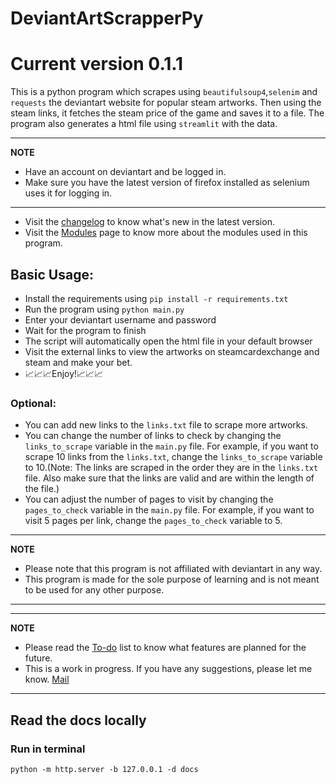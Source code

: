 # DeviantArtScrapperPy
# Current version 0.1.1
This is a python program which scrapes using `beautifulsoup4`,`selenim` and `requests` the deviantart website for popular steam artworks.
Then using the steam links, it fetches the steam price of the game and saves it to a file.
The program also generates a html file using `streamlit` with the data.

---
**NOTE**
- Have an account on deviantart and be logged in.
- Make sure you have the latest version of firefox installed as selenium uses it for logging in.
---
- Visit the [changelog](https://rakshith111.github.io/DeviantArtScrapperPy/changelog.html) to know what's new in the latest version.
- Visit the [Modules](https://rakshith111.github.io/DeviantArtScrapperPy/Modules.html) page to know more about the modules used in this program.
## Basic Usage:

- Install the requirements using `pip install -r requirements.txt`
- Run the program using `python main.py`
- Enter your deviantart username and password
- Wait for the program to finish
- The script will automatically open the html file in your default browser
- Visit the external links to view the artworks on steamcardexchange and steam and make your bet.
- 📈📈📈Enjoy!📈📈📈

### Optional:

- You can add new links to the `links.txt` file to scrape more artworks.
- You can change the number of links to check by changing the `links_to_scrape` variable in the `main.py` file. For example, if you want to scrape 10 links from the `links.txt`, change the `links_to_scrape` variable to 10.(Note: The links are scraped in the order they are in the `links.txt` file. Also make sure that the links are valid and are within the length of the file.)
- You can adjust the number of pages to visit by changing the `pages_to_check` variable in the `main.py` file. For example, if you want to visit 5 pages per link, change the `pages_to_check` variable to 5.


---
**NOTE**
- Please note that this program is not affiliated with deviantart in any way.
- This program is made for the sole purpose of learning and is not meant to be used for any other purpose.
---

---
**NOTE**
- Please read the [To-do](https://rakshith111.github.io/DeviantArtScrapperPy/To-do.html) list to know what features are planned for the future.
- This is a work in progress. If you have any suggestions, please let me know.
[Mail](mailto:rakshithbabu111@gmail.com)
---


## Read the docs locally
### Run in terminal
<code>python -m http.server -b 127.0.0.1 -d docs </code>
